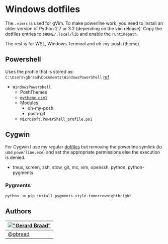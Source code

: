 Windows dotfiles
================


The `.vimrc` is used for gVim. To make powerline work, you need to install an older version of Python 2.7 or 3.2 (depending on the vim release). Copy the dotfiles entries to `$HOME/.local/lib` and enable the `runtimepath`.

The rest is for WSL, Windows Terminal and oh-my-posh (theme).


Powershell
----------

Uses the profile that is stored as: `C:\Users\gbraad\Documents\WindowsPowerShell` [ref](https://learn.microsoft.com/en-us/powershell/module/microsoft.powershell.core/about/about_profiles?view=powershell-7.3)

  * `WindowsPowershell`
    *  PoshThemes
      * [`mytheme.psm1`](./powerline-theme.psm1)
    * Modules
      * oh-my-posh
      * posh-git
    * [`Microsoft.PowerShell_profile.ps1`](./Microsoft.PowerShell_profile.ps1)


Cygwin
------

For Cygwin I use my regular [dotfiles](https://github.com/gbraad/dotfiles) but removing the powerline symlink (to use `powerline.exe`) and set the appropriate permissions else the execution is denied.

  * tmux, screen, zsh, stow, git, mc, vim, openssh, python, python-pygments

### Pygments

```
python -m pip install pygments-style-tomorrownightbright
```


Authors
-------

| [!["Gerard Braad"](http://gravatar.com/avatar/e466994eea3c2a1672564e45aca844d0.png?s=60)](http://gbraad.nl "Gerard Braad <me@gbraad.nl>") |
|---|
| [@gbraad](https://twitter.com/gbraad)  |
